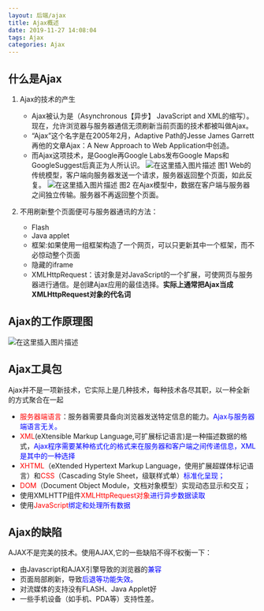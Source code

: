 ```yaml
---
layout: 后端/ajax
title: Ajax概述
date: 2019-11-27 14:08:04
tags: Ajax
categories: Ajax
---
```


## 什么是Ajax

1. Ajax的技术的产生
    - Ajax被认为是（Asynchronous【异步】 JavaScript and XML的缩写）。现在，允许浏览器与服务器通信无须刷新当前页面的技术都被叫做Ajax。
    - “Ajax”这个名字是在2005年2月，Adaptive Path的Jesse James Garrett再他的文章Ajax：A New Approach to Web Application中创造。
    - 而Ajax这项技术，是Google再Google Labs发布Google Maps和GoogleSuggest后真正为人所认识。
    ![在这里插入图片描述](https://img-blog.csdnimg.cn/20190701134153248.png)
    图1 Web的传统模型，客户端向服务器发送一个请求，服务器返回整个页面，如此反复。
    ![在这里插入图片描述](https://img-blog.csdnimg.cn/20190701134240626.png)
    图2 在Ajax模型中，数据在客户端与服务器之间独立传输。服务器不再返回整个页面。

2. 不用刷新整个页面便可与服务器通讯的方法：
    - Flash
    - Java applet
    - 框架:如果使用一组框架构造了一个网页，可以只更新其中一个框架，而不必惊动整个页面
    - 隐藏的iframe
    - XMLHttpRequest：该对象是对JavaScript的一个扩展，可使网页与服务器进行通信。是创建Ajax应用的最佳选择。**实际上通常把Ajax当成XMLHttpRequest对象的代名词**

## Ajax的工作原理图

![在这里插入图片描述](https://img-blog.csdnimg.cn/20190701134724700.png)

## Ajax工具包

Ajax并不是一项新技术，它实际上是几种技术，每种技术各尽其职，以一种全新的方式聚合在一起

- <font color=red>服务器端语言</font>：服务器需要具备向浏览器发送特定信息的能力。<font color=blue>Ajax与服务器端语言无关。</font>
- <font color=red>XML</font>(eXtensible Markup Language,可扩展标记语言)是一种描述数据的格式，<font color=blue>Ajax程序需要某种格式化的格式来在服务器和客户端之间传递信息，XML是其中的一种选择</font>
- <font color=red>XHTML</font>（eXtended Hypertext Markup Language，使用扩展超媒体标记语言）和<font color=red>CSS</font>（Cascading Style Sheet，级联样式单）<font color=blue>标准化呈现；</font>
- <font color=red>DOM</font>（Document   Object Module，文档对象模型）实现动态显示和交互；
- 使用XMLHTTP组件<font color=red>XMLHttpRequest对象</font><font color=blue>进行异步数据读取</font>
- 使用<font color=red>JavaScript</font><font color=blue>绑定和处理所有数据</font>

## Ajax的缺陷

AJAX不是完美的技术。使用AJAX,它的一些缺陷不得不权衡一下：

- 由Javascript和AJAX引擎导致的浏览器的<font color=blue>兼容</font>
- 页面局部刷新，导致<font color=blue>后退等功能失效。</font>
- 对流媒体的支持没有FLASH、Java Applet好
- 一些手机设备（如手机、PDA等）支持性差。
